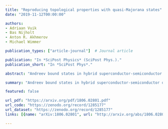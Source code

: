 ```yaml
---
title: "Reproducing topological properties with quasi-Majorana states"
date: "2019-11-12T00:00:00"

authors:
- Adriaan Vuik
- Bas Nijholt
- Anton R. Akhmerov
- Michael Wimmer

publication_types: ["article-journal"]  # Journal article

publication: "In *SciPost Physics* (SciPost Phys.)."
publication_short: "In *SciPost Phys*."

abstract: "Andreev bound states in hybrid superconductor-semiconductor devices can have near-zero energy in the topologically trivial regime as long as the confinement potential is sufficiently smooth. These quasi-Majorana states show zero-bias conductance features in a topologically trivial phase, thereby mimicking spatially separated topological Majorana states. We show that in addition to the suppressed coupling between the quasi-Majorana states, also the coupling of these states across a tunnel barrier to the outside is exponentially different. As a consequence, quasi-Majorana states mimic most of the proposed Majorana signatures: quantized zero-bias peaks, the $4\\pi$ Josephson effect, and the tunneling spectrum in presence of a normal quantum dot. We identify a quantized conductance dip instead of a peak in the open regime as a distinguishing feature of true Majorana states in addition to having a bulk topological transition. Because braiding schemes rely only on the ability to couple to individual Majorana states, the exponential control over coupling strengths allows to also use quasi-Majorana states for braiding. Therefore, while the appearance of quasi-Majorana states complicates the observation of topological Majorana states, it opens an alternative route towards braiding of non-Abelian anyons and topological quantum computation."

summary: "Andreev bound states in hybrid superconductor-semiconductor devices can have near-zero energy in the topologically trivial regime as long as the confinement potential is sufficiently smooth."

featured: false

url_pdf: "https://arxiv.org/pdf/1806.02801.pdf"
url_code: "https://zenodo.org/record/1285177"
url_dataset: "https://zenodo.org/record/1285177"
links: [{name: "arXiv:1806.02801", url: "http://arxiv.org/abs/1806.02801"}, {name: "10.21468/SciPostPhys.7.5.061", url: "https://scipost.org/SciPostPhys.7.5.061"}]

---
```

